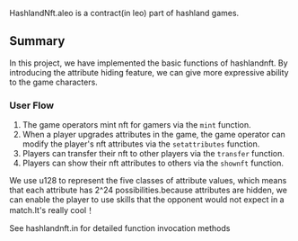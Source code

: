 HashlandNft.aleo is a contract(in leo) part of hashland games.
## Summary

In this project, we have implemented the basic functions of hashlandnft. By introducing the attribute hiding feature, we can give more expressive ability to the game characters.

### User Flow
1. The game operators mint nft for gamers via the `mint` function.
2. When a player upgrades attributes in the game, the game operator can modify the player's nft attributes via the `setattributes` function.
3. Players can transfer their nft to other players via the `transfer` function.
4. Players can show their nft attributes to others via the `shownft` function.

We use u128 to represent the five classes of attribute values, which means that each attribute has 2^24 possibilities.because attributes are hidden, we can enable the player to use skills that the opponent would not expect in a match.It's really cool！

See hashlandnft.in for detailed function invocation methods
